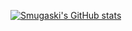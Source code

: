 [![Smugaski's GitHub stats](https://github-readme-stats.vercel.app/api?username=Smugaski)](https://github.com/anuraghazra/github-readme-stats)
